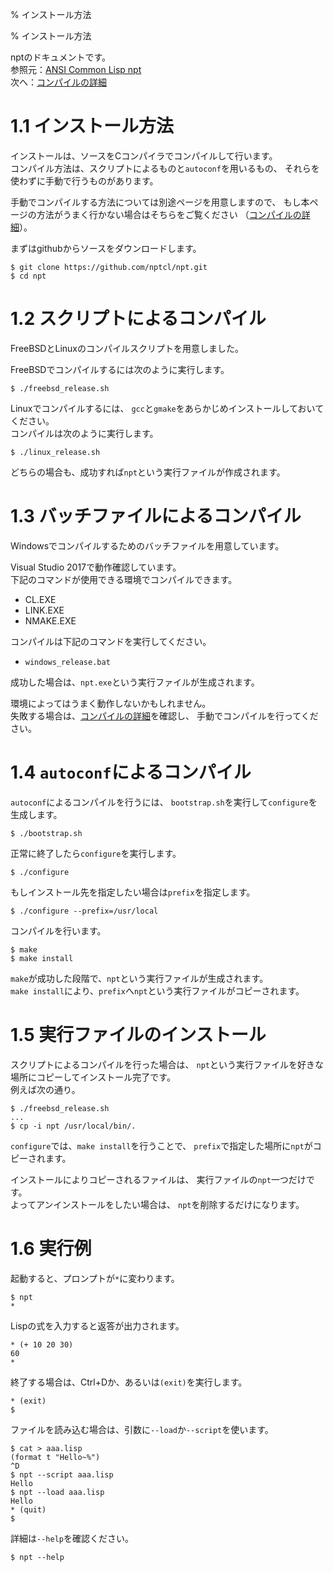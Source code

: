 % インストール方法

% インストール方法

nptのドキュメントです。  
参照元：[ANSI Common Lisp npt](index.html)  
次へ：[コンパイルの詳細](A2_Compilation.html)


# 1.1 インストール方法

インストールは、ソースをCコンパイラでコンパイルして行います。  
コンパイル方法は、スクリプトによるものと`autoconf`を用いるもの、
それらを使わずに手動で行うものがあります。

手動でコンパイルする方法については別途ページを用意しますので、
もし本ページの方法がうまく行かない場合はそちらをご覧ください
（[コンパイルの詳細](A2_Compilation.html)）。

まずはgithubからソースをダウンロードします。

```
$ git clone https://github.com/nptcl/npt.git
$ cd npt
```

# 1.2 スクリプトによるコンパイル

FreeBSDとLinuxのコンパイルスクリプトを用意しました。

FreeBSDでコンパイルするには次のように実行します。

```
$ ./freebsd_release.sh
```

Linuxでコンパイルするには、
`gcc`と`gmake`をあらかじめインストールしておいてください。  
コンパイルは次のように実行します。

```
$ ./linux_release.sh
```

どちらの場合も、成功すれば`npt`という実行ファイルが作成されます。


# 1.3 バッチファイルによるコンパイル

Windowsでコンパイルするためのバッチファイルを用意しています。

Visual Studio 2017で動作確認しています。  
下記のコマンドが使用できる環境でコンパイルできます。

- CL.EXE
- LINK.EXE
- NMAKE.EXE

コンパイルは下記のコマンドを実行してください。

- `windows_release.bat`

成功した場合は、`npt.exe`という実行ファイルが生成されます。

環境によってはうまく動作しないかもしれません。  
失敗する場合は、[コンパイルの詳細](A2_Compilation.html)を確認し、
手動でコンパイルを行ってください。


# 1.4 `autoconf`によるコンパイル

`autoconf`によるコンパイルを行うには、
`bootstrap.sh`を実行して`configure`を生成します。

```
$ ./bootstrap.sh
```

正常に終了したら`configure`を実行します。

```
$ ./configure
```

もしインストール先を指定したい場合は`prefix`を指定します。

```
$ ./configure --prefix=/usr/local
```

コンパイルを行います。

```
$ make
$ make install
```

`make`が成功した段階で、`npt`という実行ファイルが生成されます。  
`make install`により、`prefix`へ`npt`という実行ファイルがコピーされます。


# 1.5 実行ファイルのインストール

スクリプトによるコンパイルを行った場合は、
`npt`という実行ファイルを好きな場所にコピーしてインストール完了です。  
例えば次の通り。

```
$ ./freebsd_release.sh
...
$ cp -i npt /usr/local/bin/.
```

`configure`では、`make install`を行うことで、
`prefix`で指定した場所に`npt`がコピーされます。

インストールによりコピーされるファイルは、
実行ファイルの`npt`一つだけです。  
よってアンインストールをしたい場合は、
`npt`を削除するだけになります。


# 1.6 実行例

起動すると、プロンプトが`*`に変わります。

```
$ npt
*
```

Lispの式を入力すると返答が出力されます。

```
* (+ 10 20 30)
60
*
```

終了する場合は、Ctrl+Dか、あるいは`(exit)`を実行します。

```
* (exit)
$
```

ファイルを読み込む場合は、引数に`--load`か`--script`を使います。

```
$ cat > aaa.lisp
(format t "Hello~%")
^D
$ npt --script aaa.lisp
Hello
$ npt --load aaa.lisp
Hello
* (quit)
$
```

詳細は`--help`を確認ください。

```
$ npt --help
```
